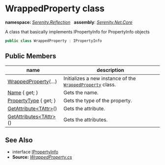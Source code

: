 # WrappedProperty class
**namespace:** *[Serenity.Reflection](../README.md#serenity.reflection-namespace)*   **assembly**: *[Serenity.Net.Core](../README.md)*

A class that basically implements IPropertyInfo for PropertyInfo objects

```csharp
public class WrappedProperty : IPropertyInfo
```

## Public Members

| name | description |
| --- | --- |
| [WrappedProperty](WrappedProperty/WrappedProperty.md)(…) | Initializes a new instance of the [`WrappedProperty`](WrappedProperty.md) class. |
| [Name](WrappedProperty/Name.md) { get; } | Gets the name. |
| [PropertyType](WrappedProperty/PropertyType.md) { get; } | Gets the type of the property. |
| [GetAttribute&lt;TAttr&gt;](WrappedProperty/GetAttribute.md)() | Gets the attribute. |
| [GetAttributes&lt;TAttr&gt;](WrappedProperty/GetAttributes.md)() | Gets the attributes. |

## See Also

* interface [IPropertyInfo](IPropertyInfo.md)
* **Source:** *[WrappedProperty.cs](https://github.com/serenity-is/Serenity/blob/master/src/Serenity.Net.Core/Reflection/WrappedProperty.cs)*